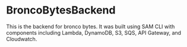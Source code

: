# BroncoBytesBackend

This is the backend for bronco bytes. It was built using SAM CLI with components including Lambda, DynamoDB, S3, SQS, API Gateway, and Cloudwatch.
